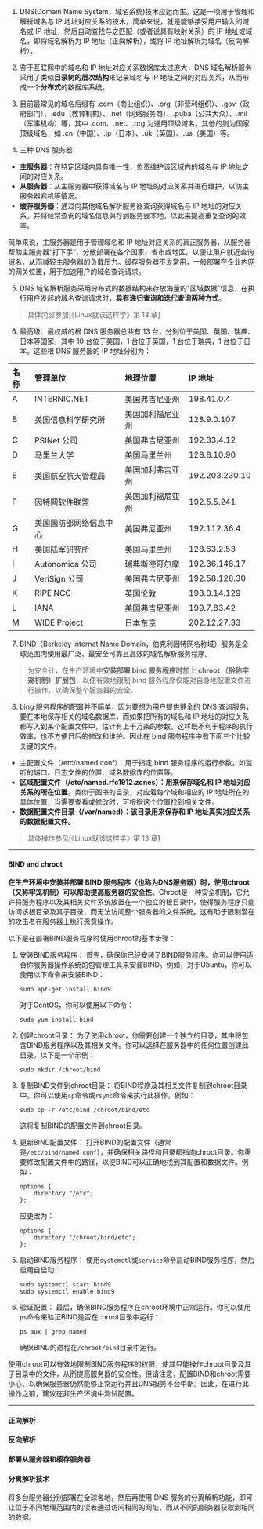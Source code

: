 1. DNS(Domain Name System，域名系统)技术应运而生。这是一项用于管理和解析域名与 IP 地址对应关系的技术，简单来说，就是能够接受用户输入的域名或 IP 地址，然后自动查找与之匹配（或者说具有映射关系）的 IP 地址或域名，即将域名解析为 IP 地址（正向解析），或将 IP 地址解析为域名（反向解析）。

2. 鉴于互联网中的域名和 IP 地址对应关系数据库太过庞大，DNS 域名解析服务采用了类似**目录树的层次结构**来记录域名与 IP 地址之间的对应关系，从而形成一个**分布式**的数据库系统。

3. 目前最常见的域名后缀有 .com（商业组织）、.org（非营利组织）、.gov（政府部门）、.edu（教育机构）、.net（网络服务商）、.puba（公共大众）、.mil（军事机构）等，其中 .com、.net、.org 为通用顶级域名，其他的则为国家顶级域名，如 .cn（中国）、.jp（日本）、.uk（英国）、.us（美国）等。

4. 三种 DNS 服务器
- **主服务器**：在特定区域内具有唯一性，负责维护该区域内的域名与 IP 地址之间的对应关系。
- **从服务器**：从主服务器中获得域名与 IP 地址的对应关系并进行维护，以防主服务器宕机等情况。
- **缓存服务器**：通过向其他域名解析服务器查询获得域名与 IP 地址的对应关系，并将经常查询的域名信息保存到服务器本地，以此来提高重复查询的效率。

简单来说，主服务器是用于管理域名和 IP 地址对应关系的真正服务器，从服务器帮助主服务器“打下手”，分散部署在各个国家、省市或地区，以便让用户就近查询域名，从而减轻主服务器的负载压力。缓存服务器不太常用，一般部署在企业内网的网关位置，用于加速用户的域名查询请求。

5. DNS 域名解析服务采用分布式的数据结构来存放海量的“区域数据”信息，在执行用户发起的域名查询请求时，**具有递归查询和迭代查询两种方式**。

> 具体内容参加[《Linux就该这样学》第 13 章]

6. 最高级、最权威的根 DNS 服务器总共有 13 台，分别位于美国、英国、瑞典、日本等国家，其中 10 台位于美国，1 台位于英国，1 台位于瑞典，1 台位于日本。这些根 DNS 服务器的 IP 地址分别为：

| 名称 | 管理单位 | 地理位置 | IP 地址 |
| :--- | :--- | :--- | :--- |
| A | INTERNIC.NET | 美国弗吉尼亚州 | 198.41.0.4 |
| B | 美国信息科学研究所 | 美国加利福尼亚州 | 128.9.0.107 |
| C | PSINet 公司 | 美国弗吉尼亚州 | 192.33.4.12 |
| D | 马里兰大学 | 美国马里兰州 | 128.8.10.90 |
| E | 美国航空航天管理局 | 美国加利弗吉亚州 | 192.203.230.10 |
| F | 因特网软件联盟 | 美国加利福尼亚州 | 192.5.5.241 |
| G | 美国国防部网络信息中心 | 美国弗尼亚州 | 192.112.36.4 |
| H | 美国陆军研究所 | 美国马里兰州 | 128.63.2.53 |
| I | Autonomica 公司 | 瑞典斯德哥尔摩 | 192.36.148.17 |
| J | VeriSign 公司 | 美国弗吉尼亚州 | 192.58.128.30 |
| K | RIPE NCC | 英国伦敦 | 193.0.14.129 |
| L | IANA | 美国弗吉尼亚州 | 199.7.83.42 |
| M | WIDE Project | 日本东京 | 202.12.27.33 |

7. BIND（Berkeley Internet Name Domain，伯克利因特网名称域）服务是全球范围内使用最广泛、最安全可靠且高效的域名解析服务程序。

> 为安全计，在生产环境中**安装部署 bind 服务程序时加上 chroot （俗称牢笼机制）扩展包**，以便有效地限制 bind 服务程序仅能对自身地配置文件进行操作，以确保整个服务器的安全。

8. bing 服务程序的配置并不简单，因为要想为用户提供健全的 DNS 查询服务，要在本地保存相关的域名数据库，而如果把所有的域名和 IP 地址的对应关系都写入到某个配置文件中，估计有上千万条的参数，这样既不利于程序的执行效率，也不方便日后的修改和维护。因此在 bind 服务程序中有下面三个比较关键的文件。
- 主配置文件（/etc/named.conf）：用于指定 bind 服务程序的运行参数，如监听的端口、日志文件的位置、域名数据库的位置等。
- **区域配置文件（/etc/named.rfc1912.zones）：用来保存域名和 IP 地址对应关系的所在位置**。类似于图书的目录，对应着每个域和相应的 IP 地址所在的具体位置，当需要查看或修改时，可根据这个位置找到相关文件。
- **数据配置文件目录（/var/named）：该目录用来保存和 IP 地址真实对应关系的数据配置文件。**

> 具体操作参见[《Linux就该这样学》第 13 章]

---------------------------------------------

#### BIND and chroot

**在生产环境中安装并部署 BIND 服务程序（也称为DNS服务器）时，使用chroot（又称牢笼机制）可以帮助提高服务器的安全性**。Chroot是一种安全机制，它允许将服务程序以及其相关文件系统放置在一个独立的根目录中，使得服务程序只能访问该根目录及其子目录，而无法访问整个服务器的文件系统。这有助于限制潜在的攻击者在服务器上执行恶意操作。

以下是在部署BIND服务程序时使用chroot的基本步骤：

1. 安装BIND服务程序：
   首先，确保你已经安装了BIND服务程序。你可以使用适合你服务器操作系统的包管理工具来安装BIND。例如，对于Ubuntu，你可以使用以下命令来安装BIND：

   ```
   sudo apt-get install bind9
   ```

   对于CentOS，你可以使用以下命令：

   ```
   sudo yum install bind
   ```

2. 创建chroot目录：
   为了使用chroot，你需要创建一个独立的目录，其中将包含BIND服务程序以及其相关文件。你可以选择在服务器中的任何位置创建此目录。以下是一个示例：

   ```
   sudo mkdir /chroot/bind
   ```

3. 复制BIND文件到chroot目录：
   将BIND程序及其相关文件复制到chroot目录中。你可以使用`cp`命令或`rsync`命令来执行此操作。例如：

   ```
   sudo cp -r /etc/bind /chroot/bind/etc
   ```

   这将复制BIND的配置文件到chroot目录。

4. 更新BIND配置文件：
   打开BIND的配置文件（通常是`/etc/bind/named.conf`），并确保相关路径和目录都指向chroot目录。你需要修改配置文件中的路径，以便BIND可以正确地找到其配置和数据文件。例如：

   ```
   options {
       directory "/etc";
   };
   ```

   应更改为：

   ```
   options {
       directory "/chroot/bind/etc";
   };
   ```

5. 启动BIND服务程序：
   使用`systemctl`或`service`命令启动BIND服务程序，然后启用自启动：

   ```
   sudo systemctl start bind9
   sudo systemctl enable bind9
   ```

6. 验证配置：
   最后，确保BIND服务程序在chroot环境中正常运行。你可以使用`ps`命令来验证BIND是否在chroot目录中运行：

   ```
   ps aux | grep named
   ```

   确保BIND的进程在`/chroot/bind`目录中运行。

使用chroot可以有效地限制BIND服务程序的权限，使其只能操作chroot目录及其子目录中的文件，从而提高服务器的安全性。但请注意，配置BIND和chroot需要小心，以确保服务器仍然能够正常运行并且DNS服务不会中断。因此，在进行此操作之前，建议在非生产环境中测试配置。

-------------------------------
#### 正向解析
#### 反向解析
#### 部署从服务器和缓存服务器
#### 分离解析技术
将多台服务器分别部署在全球各地，然后再使用 DNS 服务的分离解析功能，即可让位于不同地理范围内的读者通过访问相同的网址，而从不同的服务器获取到相同的数据。